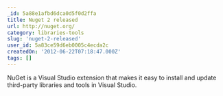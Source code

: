 ```yaml
---
_id: 5a88e1afbd6dca0d5f0d2ffa
title: Nuget 2 released
url: http://nuget.org/
category: libraries-tools
slug: 'nuget-2-released'
user_id: 5a83ce59d6eb0005c4ecda2c
createdOn: '2012-06-22T07:18:47.000Z'
tags: []
---
```


NuGet is a Visual Studio extension that makes it easy to install and update third-party libraries and tools in Visual Studio.
